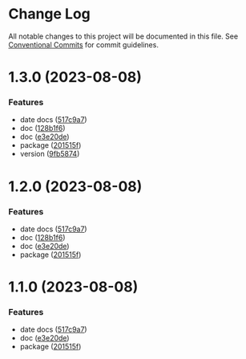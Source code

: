 # Change Log

All notable changes to this project will be documented in this file.
See [Conventional Commits](https://conventionalcommits.org) for commit guidelines.

# 1.3.0 (2023-08-08)

### Features

- date docs ([517c9a7](https://github.com/hhhhhello/htdd/commit/517c9a7580725cd96f911eb3a447d8704c967809))
- doc ([128b1f6](https://github.com/hhhhhello/htdd/commit/128b1f6fa83ce99345464c73edd22aaf3929ac8e))
- doc ([e3e20de](https://github.com/hhhhhello/htdd/commit/e3e20de3409fe34cdb7aa73d4c04c0f74718176f))
- package ([201515f](https://github.com/hhhhhello/htdd/commit/201515f224fc0bd198881dd239ad0e326efa7566))
- version ([9fb5874](https://github.com/hhhhhello/htdd/commit/9fb5874ba48183c835df04b6ff11bb9b235e8ab4))

# 1.2.0 (2023-08-08)

### Features

- date docs ([517c9a7](https://github.com/hhhhhello/htdd/commit/517c9a7580725cd96f911eb3a447d8704c967809))
- doc ([128b1f6](https://github.com/hhhhhello/htdd/commit/128b1f6fa83ce99345464c73edd22aaf3929ac8e))
- doc ([e3e20de](https://github.com/hhhhhello/htdd/commit/e3e20de3409fe34cdb7aa73d4c04c0f74718176f))
- package ([201515f](https://github.com/hhhhhello/htdd/commit/201515f224fc0bd198881dd239ad0e326efa7566))

# 1.1.0 (2023-08-08)

### Features

- date docs ([517c9a7](https://github.com/hhhhhello/htdd/commit/517c9a7580725cd96f911eb3a447d8704c967809))
- doc ([e3e20de](https://github.com/hhhhhello/htdd/commit/e3e20de3409fe34cdb7aa73d4c04c0f74718176f))
- package ([201515f](https://github.com/hhhhhello/htdd/commit/201515f224fc0bd198881dd239ad0e326efa7566))
